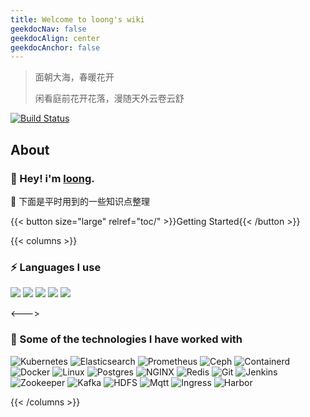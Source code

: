 ```yaml
---
title: Welcome to loong's wiki
geekdocNav: false
geekdocAlign: center
geekdocAnchor: false
---
```


> 面朝大海，春暖花开
> 
> 闲看庭前花开花落，漫随天外云卷云舒

<!-- markdownlint-capture -->

<!-- markdownlint-disable MD033 -->

<span class="badge-placeholder">[![Build Status](https://img.shields.io/drone/build/thegeeklab/hugo-geekdoc?logo=drone&server=https%3A%2F%2Fdrone.thegeeklab.de)](https://github.com/vinloong/vinloong.github.io)</span>

<!-- markdownlint-restore -->

## About

### 👨 Hey! i'm <span class="badge-placeholder">[loong](https://wiki.lingwenlong.com).</span>

🎏 下面是平时用到的一些知识点整理

{{< button size="large" relref="toc/" >}}Getting Started{{< /button >}}


{{< columns >}}

### ⚡ Languages I use

 ![](https://img.shields.io/badge/Python-lightgrey?logo=PYTHON) 
 ![](https://img.shields.io/badge/Scala-lightgrey?logo=scala) 
 ![](https://img.shields.io/badge/Java-lightgrey?logo=java) 
 ![](https://img.shields.io/badge/CSharp-lightgrey?logo=Csharp) 
 ![](https://img.shields.io/badge/Go-lightgrey?logo=go)

<--->

### 🚀 Some of the technologies I have worked with

 ![Kubernetes](https://img.shields.io/badge/Kubernetes-lightgrey?logo=kubernetes) 
 ![Elasticsearch](https://img.shields.io/badge/Elasticsearch-lightgrey?logo=elasticsearch) 
 ![Prometheus](https://img.shields.io/badge/Prometheus-lightgrey?logo=prometheus) 
 ![Ceph](https://img.shields.io/badge/Ceph-lightgrey?logo=ceph) 
 ![Containerd](https://img.shields.io/badge/Containerd-lightgrey?logo=Containerd) 
 ![Docker](https://img.shields.io/badge/Docker-lightgrey?logo=docker) 
 ![Linux](https://img.shields.io/badge/Linux-lightgrey?logo=linux) 
 ![Postgres](https://img.shields.io/badge/Postgresql-lightgrey?logo=postgresql) 
 ![NGINX](https://img.shields.io/badge/Nginx-lightgrey?logo=nginx) 
 ![Redis](https://img.shields.io/badge/Redis-lightgrey?logo=redis) 
 ![Git](https://img.shields.io/badge/Git-lightgrey?logo=git) 
 ![Jenkins](https://img.shields.io/badge/Jenkins-lightgrey?logo=jenkins) 
 ![Zookeeper](https://img.shields.io/badge/Zookeeper-lightgrey?logo=zookeeper) 
 ![Kafka](https://img.shields.io/badge/Apache%20Kafka-lightgrey?logo=apache%20kafka) 
 ![HDFS](https://img.shields.io/badge/Hdfs-lightgrey?logo=hdfs) 
 ![Mqtt](https://img.shields.io/badge/Mqtt-lightgrey?logo=eclipse%20mosquitto) 
 ![Ingress](https://img.shields.io/badge/Ingress-lightgrey?logo=Ingress) 
 ![Harbor](https://img.shields.io/badge/Harbor-lightgrey?logo=Harbor)

{{< /columns >}}
